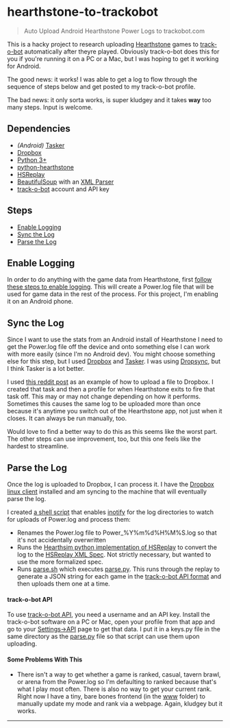 # hearthstone-to-trackobot

>Auto Upload Android Hearthstone Power Logs to trackobot.com

This is a hacky project to research uploading [Hearthstone](http://playhearthstone.com) games to [track-o-bot](https://trackobot.com) automatically after theyre played. Obviously track-o-bot does this for you if you're running it on a PC or a Mac, but I was hoping to get it working for Android.

The good news: it works! I was able to get a log to flow through the sequence of steps below and get posted to my track-o-bot profile.

The bad news: it only sorta works, is super kludgey and it takes **way** too many steps. Input is welcome.

## Dependencies

 + *(Android)* [Tasker](https://play.google.com/store/apps/details?id=net.dinglisch.android.taskerm)
 + [Dropbox](https://dropbox.com)
 + [Python 3+](https://www.python.org/downloads/)
 + [python-hearthstone](https://github.com/HearthSim/python-hearthstone)
 + [HSReplay](https://github.com/HearthSim/HSReplay)
 + [BeautifulSoup](http://www.crummy.com/software/BeautifulSoup/) with an [XML Parser](http://lxml.de/)
 + [track-o-bot](https://trackobot.com) account and API key

## Steps

 + [Enable Logging](#enable-logging)
 + [Sync the Log](#sync-the-log)
 + [Parse the Log](#parse-the-log)

## Enable Logging

In order to do anything with the game data from Hearthstone, first [follow these steps to enable logging](https://github.com/jleclanche/fireplace/wiki/How-to-enable-logging). This will create a Power.log file that will be used for game data in the rest of the process. For this project, I'm enabling it on an Android phone.

## Sync the Log

Since I want to use the stats from an Android install of Hearthstone I need to get the Power.log file off the device and onto something else I can work with more easily (since I'm no Android dev). You might choose something else for this step, but I used [Dropbox](https://dropbox.com) and [Tasker](https://play.google.com/store/apps/details?id=net.dinglisch.android.taskerm). I was using [Dropsync](https://play.google.com/store/apps/details?id=com.ttxapps.dropsync), but I think Tasker is a lot better.

I used [this reddit post](https://www.reddit.com/r/tasker/comments/3abjvv/how_to_upload_a_file_to_dropbox_in_the_background/) as an example of how to upload a file to Dropbox. I created that task and then a profile for when Hearthstone exits to fire that task off. This may or may not change depending on how it performs. Sometimes this causes the same log to be uploaded more than once because it's anytime you switch out of the Hearthstone app, not just when it closes. It can always be run manually, too.

Would love to find a better way to do this as this seems like the worst part. The other steps can use improvement, too, but this one feels like the hardest to streamline.

## Parse the Log

Once the log is uploaded to Dropbox, I can process it. I have the [Dropbox linux client](https://www.dropbox.com/install?os=lnx) installed and am syncing to the machine that will eventually parse the log.

I created [a shell script](power_cycle.sh) that enables [inotify](https://en.wikipedia.org/wiki/Inotify) for the log directories to watch for uploads of Power.log and process them:

 + Renames the Power.log file to Power_%Y%m%d%H%M%S.log so that it's not accidentally overwritten
 + Runs the [Hearthsim python implementation of HSReplay](https://github.com/hearthsim/hsreplay) to convert the log to the [HSReplay XML Spec](http://hearthsim.info/hsreplay/). Not strictly necessary, but wanted to use the more formalized spec.
 + Runs [parse.sh](parse.sh) which executes [parse.py](parse.py). This runs through the replay to generate a JSON string for each game in the [track-o-bot API format](https://gist.github.com/stevschmid/120adcbc5f1f7cb31bc5) and then uploads them one at a time.
  
#### track-o-bot API
 
To use [track-o-bot API](https://gist.github.com/stevschmid/120adcbc5f1f7cb31bc5), you need a username and an API key. Install the track-o-bot software on a PC or Mac, open your profile from that app and go to your [Settings->API](https://trackobot.com/profile/settings/api) page to get that data. I put it in a keys.py file in the same directory as the [parse.py](parse.py) file so that script can use them upon uploading.

#### Some Problems With This
 + There isn't a way to get whether a game is ranked, casual, tavern brawl, or arena from the Power.log so I'm defaulting to ranked because that's what I play most often. There is also no way to get your current rank. Right now I have a tiny, bare bones frontend (in the [www](www) folder) to manually update my mode and rank via a webpage. Again, kludgey but it works.
 
---
 
